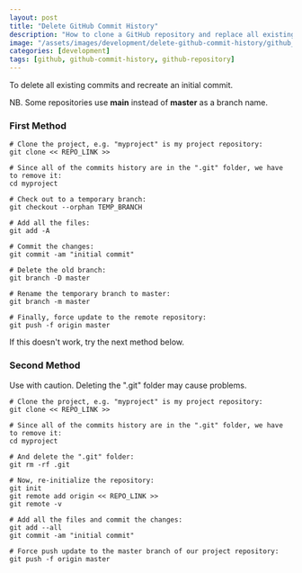 ```yaml
---
layout: post
title: "Delete GitHub Commit History"
description: "How to clone a GitHub repository and replace all existing commit history with an initial commit."
image: "/assets/images/development/delete-github-commit-history/github_logo_200x200.png"
categories: [development]
tags: [github, github-commit-history, github-repository]
---
```


To delete all existing commits and recreate an initial commit.

NB. Some repositories use **main** instead of **master** as a branch name.

### First Method

```
# Clone the project, e.g. "myproject" is my project repository:
git clone << REPO_LINK >>

# Since all of the commits history are in the ".git" folder, we have to remove it:
cd myproject

# Check out to a temporary branch:
git checkout --orphan TEMP_BRANCH

# Add all the files:
git add -A

# Commit the changes:
git commit -am "initial commit"

# Delete the old branch:
git branch -D master

# Rename the temporary branch to master:
git branch -m master

# Finally, force update to the remote repository:
git push -f origin master
```

If this doesn't work, try the next method below.

### Second Method

Use with caution. Deleting the ".git" folder may cause problems.
```
# Clone the project, e.g. "myproject" is my project repository:
git clone << REPO_LINK >>

# Since all of the commits history are in the ".git" folder, we have to remove it:
cd myproject

# And delete the ".git" folder:
git rm -rf .git

# Now, re-initialize the repository:
git init
git remote add origin << REPO_LINK >>
git remote -v

# Add all the files and commit the changes:
git add --all
git commit -am "initial commit"

# Force push update to the master branch of our project repository:
git push -f origin master
```
